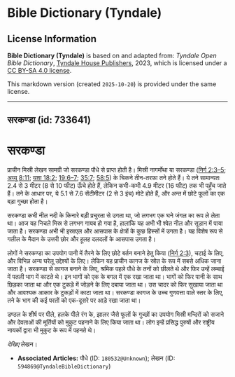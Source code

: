 # Bible Dictionary (Tyndale)

## License Information

**Bible Dictionary (Tyndale)** is based on and adapted from: _Tyndale Open Bible Dictionary_, [Tyndale House Publishers](https://tyndaleopenresources.com/), 2023, which is licensed under a [CC BY-SA 4.0 license](https://creativecommons.org/licenses/by-sa/4.0/legalcode.en).

This markdown version (created `2025-10-20`) is provided under the same license.



--------------------------------

## सरकण्डा (id: 733641)

सरकण्डा
=======

प्राचीन मिस्री लेखन सामग्री जो सरकण्डा पौधे से प्राप्त होती है। मिस्री नागर्मोथा या सरकण्डा ([निर्ग 2:3–5](https://ref.ly/Exod2:3-Exod2:5); [अय्यू 8:11](https://ref.ly/Job8:11); [यशा 18:2](https://ref.ly/Isa18:2); [19:6–7](https://ref.ly/Isa19:6-Isa19:7); [35:7](https://ref.ly/Isa35:7); [58:5](https://ref.ly/Isa58:5)) के चिकने तीन\-तरफा तने होते हैं। ये तने सामान्यतः 2\.4 से 3 मीटर (8 से 10 फीट) ऊँचे होते हैं, लेकिन कभी\-कभी 4\.9 मीटर (16 फीट) तक भी पहुँच जाते हैं। तने के आधार पर, ये 5\.1 से 7\.6 सेंटीमीटर (2 से 3 इंच) मोटे होते हैं, और अन्त में छोटे फूलों का एक बड़ा गुच्छा होता है।

सरकण्डा कभी नील नदी के किनारे बड़ी प्रचुरता से उगता था, जो लगभग एक घने जंगल का रूप ले लेता था। आज यह निचले मिस्र से लगभग गायब हो गया है, हालांकि यह अभी भी श्वेत नील और सूडान में पाया जाता है। सरकण्डा अभी भी इस्राएल और आसपास के क्षेत्रों के कुछ हिस्सों में उगता है। यह विशेष रूप से गलील के मैदान के उत्तरी छोर और हूलह दलदलों के आसपास उगता है।

लोगों ने सरकण्डा का उपयोग पानी में तैरने के लिए छोटे बर्तन बनाने हेतु किया ([निर्ग 2:3](https://ref.ly/Exod2:3)), चटाई के लिए, और विभिन्न अन्य घरेलू उद्देश्यों के लिए। लेकिन यह प्राचीन कागज के स्रोत के रूप में सबसे अधिक जाना जाता है। सरकण्डा से कागज बनाने के लिए, श्रमिक पहले पौधे के तनों को छीलते थे और फिर उन्हें लम्बाई में पतली भाग में काटते थे। इन भागों को एक के बगल में एक रखा जाता था। भागों को फिर पानी के साथ छिड़का जाता था और एक टुकड़े में जोड़ने के लिए दबाया जाता था। उस चादर को फिर सुखाया जाता था और आवश्यक आकार के टुकड़ों में काटा जाता था। सरकण्डा कागज के उच्च गुणवत्ता वाले स्तर के लिए, तने के भाग की कई परतों को एक\-दूसरे पर आड़े रखा जाता था।

डण्ठल के शीर्ष पर पीले, हलके पीले रंग के, झालर जैसे फूलों के गुच्छों का उपयोग मिस्री मन्दिरों को सजाने और देवताओं की मूर्तियों को मुकुट पहनाने के लिए किया जाता था। लोग इन्हें प्रसिद्ध पुरुषों और राष्ट्रीय नायकों द्वारा भी मुकुट के रूप में पहनते थे।

*देखिए* लेखन।

* **Associated Articles:** पौधे (ID: `180532@Unknown`); लेखन (ID: `594869@TyndaleBibleDictionary`)


